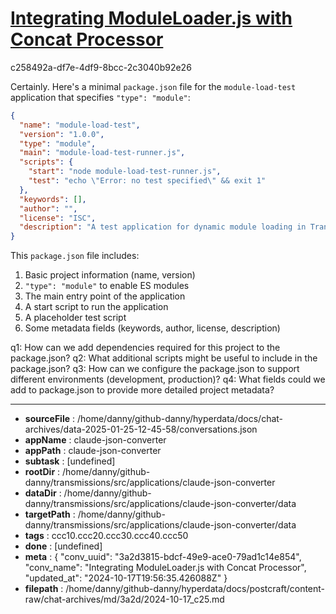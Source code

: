# [Integrating ModuleLoader.js with Concat Processor](https://claude.ai/chat/3a2d3815-bdcf-49e9-ace0-79ad1c14e854)

c258492a-df7e-4df9-8bcc-2c3040b92e26

 Certainly. Here's a minimal `package.json` file for the `module-load-test` application that specifies `"type": "module"`:

```json
{
  "name": "module-load-test",
  "version": "1.0.0",
  "type": "module",
  "main": "module-load-test-runner.js",
  "scripts": {
    "start": "node module-load-test-runner.js",
    "test": "echo \"Error: no test specified\" && exit 1"
  },
  "keywords": [],
  "author": "",
  "license": "ISC",
  "description": "A test application for dynamic module loading in Transmissions"
}
```

This `package.json` file includes:

1. Basic project information (name, version)
2. `"type": "module"` to enable ES modules
3. The main entry point of the application
4. A start script to run the application
5. A placeholder test script
6. Some metadata fields (keywords, author, license, description)

q1: How can we add dependencies required for this project to the package.json?
q2: What additional scripts might be useful to include in the package.json?
q3: How can we configure the package.json to support different environments (development, production)?
q4: What fields could we add to package.json to provide more detailed project metadata?

---

* **sourceFile** : /home/danny/github-danny/hyperdata/docs/chat-archives/data-2025-01-25-12-45-58/conversations.json
* **appName** : claude-json-converter
* **appPath** : claude-json-converter
* **subtask** : [undefined]
* **rootDir** : /home/danny/github-danny/transmissions/src/applications/claude-json-converter
* **dataDir** : /home/danny/github-danny/transmissions/src/applications/claude-json-converter/data
* **targetPath** : /home/danny/github-danny/transmissions/src/applications/claude-json-converter/data
* **tags** : ccc10.ccc20.ccc30.ccc40.ccc50
* **done** : [undefined]
* **meta** : {
  "conv_uuid": "3a2d3815-bdcf-49e9-ace0-79ad1c14e854",
  "conv_name": "Integrating ModuleLoader.js with Concat Processor",
  "updated_at": "2024-10-17T19:56:35.426088Z"
}
* **filepath** : /home/danny/github-danny/hyperdata/docs/postcraft/content-raw/chat-archives/md/3a2d/2024-10-17_c25.md